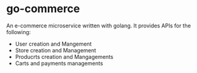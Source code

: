 # go-commerce
An e-commerce microservice written with golang. It provides APIs for the following:


- User creation and Mangement
- Store creation and Management
- Producrts creation and Mangagements
- Carts and payments managements


